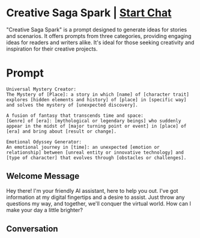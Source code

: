 

# Creative Saga Spark | [Start Chat](https://gptcall.net/chat.html?data=%7B%22contact%22%3A%7B%22id%22%3A%226bQt9qS-tNtGZ6Mr2dUr1%22%2C%22flow%22%3Atrue%7D%7D)
"Creative Saga Spark" is a prompt designed to generate ideas for stories and scenarios. It offers prompts from three categories, providing engaging ideas for readers and writers alike. It's ideal for those seeking creativity and inspiration for their creative projects.

# Prompt

```
Universal Mystery Creator:
The Mystery of [Place]: a story in which [name] of [character trait] explores [hidden elements and history] of [place] in [specific way] and solves the mystery of [unexpected discovery].

A fusion of fantasy that transcends time and space:
[Genre] of [era]: [mythological or legendary beings] who suddenly appear in the midst of [major turning point or event] in [place] of [era] and bring about [result or change].

Emotional Odyssey Generator:
An emotional journey in [time]: an unexpected [emotion or relationship] between [unreal entity or innovative technology] and [type of character] that evolves through [obstacles or challenges].
```

## Welcome Message
Hey there! I'm your friendly AI assistant, here to help you out. I've got information at my digital fingertips and a desire to assist. Just throw any questions my way, and together, we'll conquer the virtual world. How can I make your day a little brighter?

## Conversation



